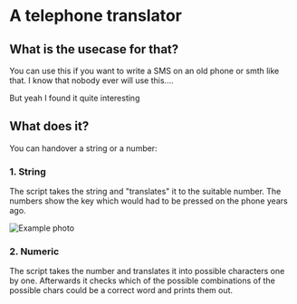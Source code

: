 # A telephone translator

## What is the usecase for that?

You can use this if you want to write a SMS on an old phone or smth like that.
I know that nobody ever will use this....

But yeah I found it quite interesting

## What does it?

You can handover a string or a number:

### 1. String

The script takes the string and "translates" it to the suitable number.
The numbers show the key which would had to be pressed on the phone years ago.

![Example photo](https://www.tastenhandy.de/wp-content/uploads/2019/12/alcatel-2008G-Beitragsbild.jpg)

### 2. Numeric

The script takes the number and translates it into possible characters one by one.
Afterwards it checks which of the possible combinations of the possible chars could be a correct word and prints them out.